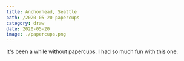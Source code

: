 ```yaml
---
title: Anchorhead, Seattle
path: /2020-05-20-papercups
category: draw
date: 2020-05-20
image: ./papercups.png
---
```


It's been a while without papercups. I had so much fun with this one.  
